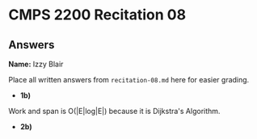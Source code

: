 # CMPS 2200 Recitation 08

## Answers

**Name:** Izzy Blair 



Place all written answers from `recitation-08.md` here for easier grading.



- **1b)**

Work and span is O(|E|log|E|) because it is Dijkstra's Algorithm.

- **2b)**

